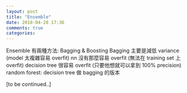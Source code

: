 ```yaml
---
layout: post
title: "Ensemble"
date: 2018-04-28 17:36
comments: true
categories: 
---
```


Ensemble 有兩種方法: Bagging & Boosting
Bagging 主要是減低 variance (model 太複雜容易 overfit)
nn 沒有那麼容易 overfit (無法在 training set 上 overfit)
decision tree 很容易 overfit (只要他想就可以拿到 100% precision)
random forest: decision tree 做 bagging 的版本

[to be continued..]
